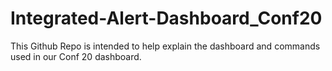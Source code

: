 # Integrated-Alert-Dashboard_Conf20

This Github Repo is intended to help explain the dashboard and commands used in our Conf 20 dashboard.
